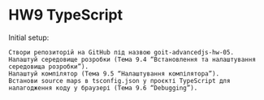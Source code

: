 # HW9 TypeScript

Initial setup:

    Створи репозиторій на GitHub під назвою goit-advancedjs-hw-05.
    Налаштуй середовище розробки (Тема 9.4 “Встановлення та налаштування середовища розробки”).
    Налаштуй компілятор (Тема 9.5 “Налаштування компілятора”).
    Встанови source maps в tsconfig.json у проєкті TypeScript для налагодження коду у браузері (Тема 9.6 “Debugging”).
